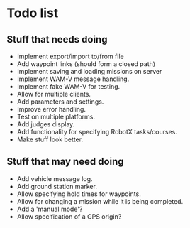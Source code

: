 # Todo list

## Stuff that needs doing
* Implement export/import to/from file
* Add waypoint links (should form a closed path)
* Implement saving and loading missions on server
* Implement WAM-V message handling.
* Implement fake WAM-V for testing.
* Allow for multiple clients.
* Add parameters and settings.
* Improve error handling.
* Test on multiple platforms.
* Add judges display.
* Add functionality for specifying RobotX tasks/courses.
* Make stuff look better.

## Stuff that may need doing
* Add vehicle message log.
* Add ground station marker.
* Allow specifying hold times for waypoints.
* Allow for changing a mission while it is being completed.
* Add a 'manual mode'?
* Allow specification of a GPS origin?

